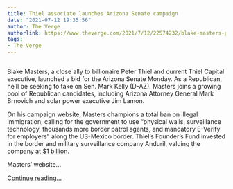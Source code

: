 ```yaml
---
title: Thiel associate launches Arizona Senate campaign
date: "2021-07-12 19:35:56"
author: The Verge
authorlink: https://www.theverge.com/2021/7/12/22574232/blake-masters-peter-thiel-arizona-senate-campaign-anduril-capital
tags:
- The-Verge
---
```

<figure>
      <img alt="" src="https://cdn.vox-cdn.com/thumbor/-OlzP7nhZB7grK6K78foo2Oniyk=/200x0:1721x1014/1310x873/cdn.vox-cdn.com/uploads/chorus_image/image/69572206/Screen_Shot_2021_07_12_at_3.02.44_PM.0.png" />
    </figure>

  <p id="sdjIZw">Blake Masters, a close ally to billionaire Peter Thiel and current Thiel Capital executive, launched a bid for the Arizona Senate Monday. As a Republican, he’ll be seeking to take on Sen. Mark Kelly (D-AZ). Masters joins a growing pool of Republican candidates, including Arizona Attorney General Mark Brnovich and solar power executive Jim Lamon.</p>
<p id="1zKOPt">On his campaign website, Masters champions a total ban on illegal immigration, calling for the government to use “physical walls, surveillance technology, thousands more border patrol agents, and mandatory E-Verify for employers” along the US-Mexico border. Thiel’s Founder’s Fund invested in the border and military surveillance company Anduril, valuing the company <a href="https://www.bloomberg.com/news/articles/2020-07-01/anduril-startup-backed-by-peter-thiel-is-valued-at-1-9-billion?sref=ExbtjcSG">at $1 billion</a>.</p>
<p id="mqoqk1">Masters’ website...</p>
  <p>
    <a href="https://www.theverge.com/2021/7/12/22574232/blake-masters-peter-thiel-arizona-senate-campaign-anduril-capital">Continue reading&hellip;</a>
  </p>